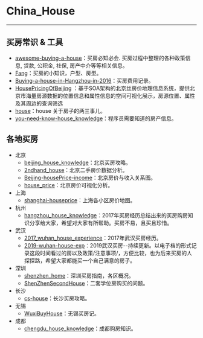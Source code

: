 # China_House
----------
## 买房常识 & 工具
- [awesome-buying-a-house](https://github.com/hhstore/awesome-buying-a-house)：买房必知必会. 买房过程中整理的各种政策信息, 贷款, 公积金, 社保, 房产中介等等相关信息。
- [Fang](https://github.com/Wahitler/Fang)：买房的小知识，户型、房型。
- [Buying-a-house-in-Hangzhou-in-2016](https://github.com/chahuilin/Buying-a-house-in-Hangzhou-in-2016)：买房费用记录。
- [HousePricingOfBeijing](https://github.com/hetianle/HousePricingOfBeijing) ：基于SOA架构的北京丝房价地理信息系统，提供北京市海量房源数据的位置信息和属性信息的空间可视化展示，房源位置、属性及其周边的查询筛选
- [house](https://github.com/zhanghao-zhoushan/house)：house 关于房子的两三事儿。
- [you-need-know-house_knowledge](https://github.com/fairyly/you-need-know-house_knowledge)：程序员需要知道的房产信息。


## 各地买房
- 北京
	+ [beijing_house_knowledge](https://github.com/facert/beijing_house_knowledge)：北京买房攻略。
	+ [2ndhand_house](https://github.com/pingao777/2ndhand_house)：北京二手房价数据分析。
	+ [Beijing-housePrice-income](https://github.com/siseventeen/Beijing-housePrice-income)：北京房价与收入关系图。
	+ [house_price](https://github.com/liangkw16/house_price)：北京房价可视化分析。
- 上海
	+ [shanghai-houseprice](https://github.com/springga/shanghai-houseprice)：上海各小区房价地图。
- 杭州	
	+ [hangzhou_house_knowledge](https://github.com/houshanren/hangzhou_house_knowledge)：2017年买房经历总结出来的买房购房知识分享给大家，希望对大家有所帮助。买房不易，且买且珍惜。
- 武汉
	+ [2017_wuhan_house_experience](https://github.com/itbirds/2017_wuhan_house_experience)：2017年武汉买房经历。
	+ [2019-wuhan-house-exp](https://github.com/jugetaozi/2019-wuhan-house-exp)：2019武汉买房--持续更新。以电子档的形式记录这段时间看过的房以及政策/注意事项/，方便比较，也为后来买房的人探探路，希望大家都能买一个自己满意的房子。
- 深圳
	+ [shenzhen_home](https://github.com/CodePeasant/shenzhen_home)：深圳买房指南，各区概况。
	+ [ShenZhenSecondHouse](https://github.com/xiaopengs/ShenZhenSecondHouse)：二套学位房购买的问题。
- 长沙
	+ [cs-house](https://github.com/eeve/cs-house)：长沙买房攻略。
- 无锡
	+ [WuxiBuyHouse](https://github.com/Emrys5/WuxiBuyHouse)：无锡买房记。
- 成都
	+ [chengdu_house_knowledge](https://github.com/careteenL/chengdu_house_knowledge)：成都购房知识。
